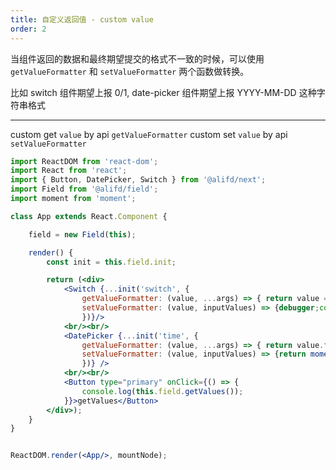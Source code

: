 ```yaml
---
title: 自定义返回值 - custom value
order: 2
---
```


当组件返回的数据和最终期望提交的格式不一致的时候，可以使用 `getValueFormatter` 和 `setValueFormatter` 两个函数做转换。

比如 switch 组件期望上报 0/1, date-picker 组件期望上报 YYYY-MM-DD 这种字符串格式

---

custom get `value` by api `getValueFormatter`
custom set `value` by api `setValueFormatter`


````jsx
import ReactDOM from 'react-dom';
import React from 'react';
import { Button, DatePicker, Switch } from '@alifd/next';
import Field from '@alifd/field';
import moment from 'moment';

class App extends React.Component {

    field = new Field(this);

    render() {
        const init = this.field.init;

        return (<div>
            <Switch {...init('switch', { 
                getValueFormatter: (value, ...args) => { return value === true? 1:0},
                setValueFormatter: (value, inputValues) => {debugger;console.log(inputValues); return value===1? true: false}
                })}/>
            <br/><br/>
            <DatePicker {...init('time', { 
                getValueFormatter: (value, ...args) => { return value.format('YYYY-MM-DD')},
                setValueFormatter: (value, inputValues) => {return moment(value, 'YYYY-MM-DD')}
                })} />
            <br/><br/>
            <Button type="primary" onClick={() => {
                console.log(this.field.getValues());
            }}>getValues</Button>
        </div>);
    }
}


ReactDOM.render(<App/>, mountNode);
````
